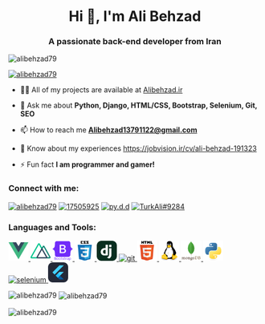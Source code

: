 <h1 align="center">Hi 👋, I'm Ali Behzad</h1>
<h3 align="center">A passionate back-end developer from Iran</h3>

<p align="left"> <img src="https://komarev.com/ghpvc/?username=alibehzad79&label=Profile%20views&color=0e75b6&style=flat" alt="alibehzad79" /> </p>

<p align="left"> <a href="https://github.com/ryo-ma/github-profile-trophy"><img src="https://github-profile-trophy.vercel.app/?username=alibehzad79" alt="alibehzad79" /></a> </p>

- 👨‍💻 All of my projects are available at [Alibehzad.ir](https://alibehzad.ir/)

- 💬 Ask me about **Python, Django, HTML/CSS, Bootstrap, Selenium, Git, SEO**

- 📫 How to reach me **Alibehzad13791122@gmail.com**

- 📄 Know about my experiences https://jobvision.ir/cv/ali-behzad-191323

- ⚡ Fun fact **I am programmer and gamer!**

<h3 align="left">Connect with me:</h3>
<p align="left">
<a href="https://linkedin.com/in/alibehzad79" target="blank"><img align="center" src="https://raw.githubusercontent.com/rahuldkjain/github-profile-readme-generator/master/src/images/icons/Social/linked-in-alt.svg" alt="alibehzad79" height="30" width="40" /></a>
<a href="https://stackoverflow.com/users/17505925" target="blank"><img align="center" src="https://raw.githubusercontent.com/rahuldkjain/github-profile-readme-generator/master/src/images/icons/Social/stack-overflow.svg" alt="17505925" height="30" width="40" /></a>
<a href="https://instagram.com/real.alibehzad" target="blank"><img align="center" src="https://raw.githubusercontent.com/rahuldkjain/github-profile-readme-generator/master/src/images/icons/Social/instagram.svg" alt="py.d.d" height="30" width="40" /></a>
<a href="https://discord.gg/TurkAli#9284" target="blank"><img align="center" src="https://raw.githubusercontent.com/rahuldkjain/github-profile-readme-generator/master/src/images/icons/Social/discord.svg" alt="TurkAli#9284" height="30" width="40" /></a>
</p>

<h3 align="left">Languages and Tools:</h3>
<p align="left"> <a href="https://vuejs.org" target="_blank" rel="noreferrer"> <img src="https://raw.githubusercontent.com/devicons/devicon/master/icons/vuejs/vuejs-original.svg" alt="vuejs" width="40" height="40"/> </a> <a href="https://nuxt.com" target="_blank" rel="noreferrer"> <img src="https://raw.githubusercontent.com/devicons/devicon/master/icons/nuxtjs/nuxtjs-original.svg" alt="nuxt" width="40" height="40"/> </a> <a href="https://getbootstrap.com" target="_blank" rel="noreferrer"> <img src="https://raw.githubusercontent.com/devicons/devicon/master/icons/bootstrap/bootstrap-plain-wordmark.svg" alt="bootstrap" width="40" height="40"/> </a> <a href="https://www.w3schools.com/css/" target="_blank" rel="noreferrer"> <img src="https://raw.githubusercontent.com/devicons/devicon/master/icons/css3/css3-original-wordmark.svg" alt="css3" width="40" height="40"/> </a> <a href="https://www.djangoproject.com/" target="_blank" rel="noreferrer"> <img src="https://github.com/tandpfun/skill-icons/blob/main/icons/Django.svg" alt="django" width="40" height="40"/> </a> <a href="https://git-scm.com/" target="_blank" rel="noreferrer"> <img src="https://www.vectorlogo.zone/logos/git-scm/git-scm-icon.svg" alt="git" width="40" height="40"/> </a> <a href="https://www.w3.org/html/" target="_blank" rel="noreferrer"> <img src="https://raw.githubusercontent.com/devicons/devicon/master/icons/html5/html5-original-wordmark.svg" alt="html5" width="40" height="40"/> </a> <a href="https://www.linux.org/" target="_blank" rel="noreferrer"> <img src="https://raw.githubusercontent.com/devicons/devicon/master/icons/linux/linux-original.svg" alt="linux" width="40" height="40"/> </a> <a href="https://www.mongodb.com/" target="_blank" rel="noreferrer"> <img src="https://raw.githubusercontent.com/devicons/devicon/master/icons/mongodb/mongodb-original-wordmark.svg" alt="mongodb" width="40" height="40"/> </a> <a href="https://www.python.org" target="_blank" rel="noreferrer"> <img src="https://raw.githubusercontent.com/devicons/devicon/master/icons/python/python-original.svg" alt="python" width="40" height="40"/> </a> <a href="https://www.selenium.dev" target="_blank" rel="noreferrer"> <img src="https://raw.githubusercontent.com/detain/svg-logos/780f25886640cef088af994181646db2f6b1a3f8/svg/selenium-logo.svg" alt="selenium" width="40" height="40"/> </a> <a href="https://flutter.dev/" target="_blank" rel="noreferrer"> <img src="https://github.com/tandpfun/skill-icons/blob/main/icons/Flutter-Dark.svg" alt="flutter" width="40" height="40"/> </a> </p>

<p><img align="left" src="https://github-readme-stats.vercel.app/api/top-langs?username=alibehzad79&show_icons=true&locale=en&layout=compact" alt="alibehzad79" /></p>

<p>&nbsp;<img align="center" src="https://github-readme-stats.vercel.app/api?username=alibehzad79&show_icons=true&locale=en" alt="alibehzad79" /></p>

<p><img align="center" src="https://github-readme-streak-stats.herokuapp.com/?user=alibehzad79&" alt="alibehzad79" /></p>
